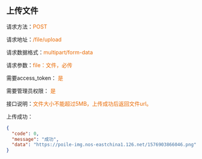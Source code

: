## 上传文件

<p>请求方法：<span style="color:#e96900">POST</p>
<p>请求地址：<span style="color:#e96900">/file/upload</span></p>
<p>请求数据格式：<span style="color:#e96900">multipart/form-data</span></p>
<p>请求参数：<span style="color:#e96900">file：文件，必传</span></p>
<p>需要access_token： <span style="color:#e96900">是</span></p>
<p>需要管理员权限： <span style="color:#e96900">是</span></p>
<p>接口说明：<span style="color:#e96900">文件大小不能超过5MB，上传成功后返回文件url。</span></p>
<p></p>
上传成功：

```json
{
  "code": 0,
  "message": "成功",
  "data": "https://poile-img.nos-eastchina1.126.net/1576903866046.png"
}
```